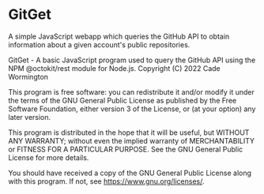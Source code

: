 # GitGet
A simple JavaScript webapp which queries the GitHub API to obtain information about a given account's public repositories.






GitGet - A basic JavaScript program used to query the GitHub API using the NPM @octokit/rest module for Node.js.
Copyright (C) 2022  Cade Wormington

This program is free software: you can redistribute it and/or modify
it under the terms of the GNU General Public License as published by
the Free Software Foundation, either version 3 of the License, or
(at your option) any later version.

This program is distributed in the hope that it will be useful,
but WITHOUT ANY WARRANTY; without even the implied warranty of
MERCHANTABILITY or FITNESS FOR A PARTICULAR PURPOSE.  See the
GNU General Public License for more details.

You should have received a copy of the GNU General Public License
along with this program.  If not, see <https://www.gnu.org/licenses/>.